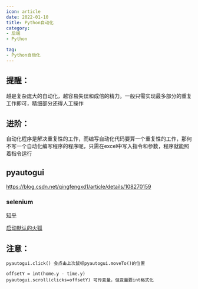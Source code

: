 ```yaml
---
icon: article
date: 2022-01-10
title: Python自动化
category:
- 后端
- Python

tag:
- Python自动化
---
```


## 提醒：

越是复杂庞大的自动化，越容易失误和成倍的精力。一般只需实现最多部分的重复工作即可，精细部分还得人工操作



## 进阶：

自动化程序是解决重复性的工作，而编写自动化代码要算一个重复性的工作，那何不写一个自动化编写程序的程序呢，只需在excel中写入指令和参数，程序就能照着指令运行



## pyautogui

https://blog.csdn.net/qingfengxd1/article/details/108270159



### selenium

[知乎](https://zhuanlan.zhihu.com/p/111859925)

[启动默认的火狐](https://www.pianshen.com/article/971618086/)

## 注意：

```
pyautogui.click() 会点击上次鼠标pyautogui.moveTo()的位置
```

```
offsetY = int(home.y - time.y)
pyautogui.scroll(clicks=offsetY) 可传变量，但变量要int格式化
```